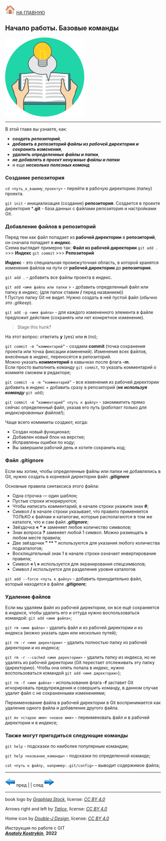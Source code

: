 [![home](./images/home.png)](./readme.md "Домой") [НА ГЛАВНУЮ](./readme.md "Вернуться на главную страницу")

## Начало работы. Базовые команды

![book_logo](./images/book.png)

---

В этой главе вы узнаете, как: 
* ***создать репозиторий***,  
* ***добавить в репозиторий файлы из рабочей директории и сохранить изменения***,  
* ***удалить определенные файлы и папки***,
* ***не добавлять в проект ненужные файлы и папки***  
* и еще ***несколько полезных команд***

### Создание репозитория 

`cd <путь_к_вашему_проекту>` - перейти в рабочую директорию (папку) проекта.

`git init` - инициализация (создание) **репозитория**. Создается в проекте директория ***.git** - база данных с файлами репозитория и настройками Git.

### Добавление файлов в репозиторий

Перед тем как файл попадает из **рабочей директории** в **репозиторий**, он сначала попадает в **индекс**.  
Схема выглядит примерно так: 
**Файл из рабочей директории** `git add .` >>> **Индекс** `git commit` >>> **Репозиторий**

**Индекс** - это специальная промежуточная область, в которой хранятся изменения файлов на пути от **рабочей директории** до **репозитория**.

`git add .` - добавить все файлы проекта в индекс.

`git add <имя файла или папки` > - добавить определенный файл или папку в индекс; 
(для папок ставим **/** перед названием))  
**!** Пустую папку Git не видит. Нужно создать в ней пустой файл (*обычно это .gitkeep*).

`git add -p <имя файла>` - для каждого измененного элемента в файле предложит действие 
(сохранять или нет конкретное изменение). 

>Stage this hunk?  

На этот вопрос: ответить **y** (yes) или **n** (no);

`git commit -m ”комментарий”` - создаем **commit** (точка сохранения  проекта или точка фиксации изменений).
Изменения всех файлов, внесённые в индекс, переносятся в репозиторий.  
Можно указать ***комментарий*** в кавычках после флага **-m**.  
Если просто выполнить команду `git commit`, то указать комментарий о коммите сможем в редакторе;

`git commit -a -m “комментарий”` - все изменения из рабочей директории добавить в индекс + 
добавить сразу в репозиторий (***не используя команду*** `git add`); 

`git commit -m ”комментарий” <путь к файлу>` - закоммитить прямо сейчас определенный файл, 
указав его путь (*работает только для индексированных файлов!*);

Чаще всего комммиты создают, когда:  
  * Создан новый функционал;
  * Добавлен новый блок на верстке;
  * Исправлены ошибки по коду;
  * Вы завершили рабочий день и хотите сохранить код;

### Файл .gitignore

Если мы хотим, чтобы определенные файлы или папки не добавлялись в Git, нужно создать в корневой директории файл 
***.gitignore***

Основные правила синтаксиса этого файла:
  * Одна строчка — один шаблон;
  * Пустые строки игнорируются;
  * Чтобы написать комментарий, в начале строки укажите знак **#**;
  * Символ **/** в начале строки указывает, что правило применяется ТОЛЬКО к файлам и каталогам, которые располагаются в том же каталоге, что и сам файл ***.gitignore***;
  * Звёздочка **« * »** заменяет любое количество символов;
  * Знак вопроса **?** заменяет любой 1 символ. Можно размещать в любом месте правила;
  * Две звёздочки **" ** "** используются для указания любого количества подкаталогов;
  * Восклицательный знак **!** в начале строки означает инвертирование правила;
  * Символ **« \ »** используется для экранирования спецсимволов;
  * Символ **/** используется для разделения уровня каталогов

`git add --force <путь к файлу>` - добавить принудительно файл, который находится в файле ***.gitignore***;

### Удаление файлов

Если мы удаляем файл из рабочей директории, он все ещё сохраняется в индексе, чтобы удалить его и оттуда нужно воспользоваться командой: `git add <имя файла>`;

`git rm <имя файла>` - удалить файл и из рабочей директории и из индекса (можно указать один или несколько путей);

`git rm -r <имя директории>` - удалить полностью папку из рабочей директории и из индекса;

`git rm -r --cached <имя директории>` - удалить папку из индекса, но не удалять из рабочей директории (Git перестает отслеживать эту папку (директорию). Чтобы она опять попала в индекс, нужно воспользоваться командой 
`git add <имя директории>`);

`git rm -f <имя файла>` - использование флага **-f** заставит Git игнорировать предупреждения и совершить команду, в данном случае удалит файл с не сохраненными изменениями;

Переименование файла в рабочей директории в Git воспринимается как удаление одного файла и добавление другого файла.

`git mv <старое имя> <новое имя>` - переименовать файл и в рабочей директории и в индексе;

### Также могут пригодиться следующие команды

`git help` - подсказки по наиболее популярным командам;

`git help <название_команды>` - подсказки по определенной команде;

`cat <путь к файлу, например:.git/config>` – выводит содержимое файла;

---

[![previous](./images/arrow_left.png)](./installation_and_settings.md "Предыдущая")
пред | | след [![next](./images/arrow_right.png)](./branching.md "Следующая")

---

book logo by *[Graphiqa Stock](https://www.shutterstock.com/g/graphiqastock)*, 
license: *[CC BY 4.0](https://creativecommons.org/licenses/by/4.0/)*

Arrows right and left by *[Tatice](http://tatice.deviantart.com)*, 
license: *[CC BY 4.0](https://creativecommons.org/licenses/by/4.0/)*

Home icon by *[Double-J Design](http://www.doublejdesign.co.uk)*, 
license: *[CC BY 4.0](https://creativecommons.org/licenses/by/4.0/)*

Инструкция по работе с GIT  
***[Anatoly Kostrykin](https://github.com/Anatoly-web-dev)***, **2022**